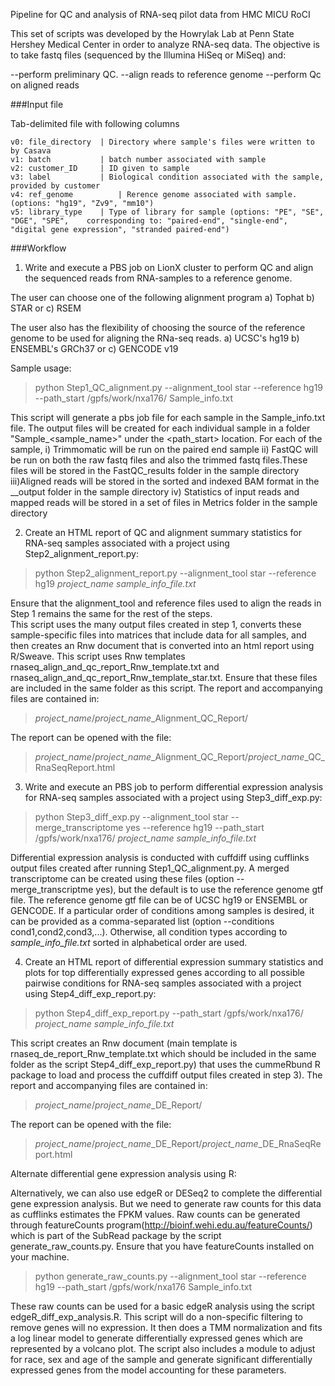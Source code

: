 Pipeline for QC and analysis of RNA-seq pilot data from HMC MICU RoCI

This set of scripts was developed by the Howrylak Lab at Penn State Hershey Medical Center in order to analyze RNA-seq data. The objective is to take fastq files (sequenced by the Illumina HiSeq or MiSeq) and: 

--perform preliminary QC.
--align reads to reference genome
--perform Qc on aligned reads

###Input file

Tab-delimited file with following columns

```
v0: file_directory  | Directory where sample's files were written to by Casava
v1: batch           | batch number associated with sample
v2: customer_ID     | ID given to sample 
v3: label           | Biological condition associated with the sample, provided by customer
v4: ref_genome  		| Rerence genome associated with sample. (options: "hg19", "Zv9", "mm10")
v5: library_type  	| Type of library for sample (options: "PE", "SE", "DGE", "SPE",	corresponding to: "paired-end", "single-end", "digital gene expression", "stranded paired-end")
```

###Workflow

1) Write and execute a PBS job on LionX cluster to perform QC and align the sequenced reads from RNA-samples to a reference genome. 

The user can choose one of the following alignment program
a) Tophat
b) STAR or
c) RSEM

The user also has the flexibility of choosing the source of the reference genome to be used for aligning the RNa-seq reads.
a) UCSC's hg19
b) ENSEMBL's GRCh37 or
c) GENCODE v19

Sample usage:

> python Step1_QC_alignment.py --alignment_tool star --reference hg19 --path_start /gpfs/work/nxa176/ Sample_info.txt

This script will generate a pbs job file for each sample in the Sample_info.txt file. The output files will be created for each individual sample in a folder "Sample_<sample_name>" under the <path_start> location. 
For each of the sample, 
  i) Trimmomatic will be run on the paired end sample 
  ii) FastQC will be run on both the raw fastq files and also the trimmed fastq files.These files will be stored in the     FastQC_results folder in the sample directory
  iii)Aligned reads will be stored in the sorted and indexed BAM format in the <aligner>_<reference>_output folder in the sample directory
  iv) Statistics of input reads and mapped reads will be stored in a set of files in Metrics folder in the sample directory

2) Create an HTML report of QC and alignment summary statistics for RNA-seq samples associated with a project using Step2_alignment_report.py:

> python Step2_alignment_report.py --alignment_tool star --reference hg19 <i>project_name</i> <i>sample_info_file.txt</i>

Ensure that the alignment_tool and reference files used to align the reads in Step 1 remains the same for the rest of the steps.	
This script uses the many output files created in step 1, converts these sample-specific files into matrices that include data for all samples, and then creates an Rnw document that is converted into an html report using R/Sweave. This script uses Rnw templates rnaseq_align_and_qc_report_Rnw_template.txt and rnaseq_align_and_qc_report_Rnw_template_star.txt. Ensure that these files are included in the same folder as this script.  The report and accompanying files are contained in:

> <i>project_name</i>/<i>project_name</i>_Alignment_QC_Report/

The report can be opened with the file:

> <i>project_name</i>/<i>project_name</i>_Alignment_QC_Report/<i>project_name</i>_QC_RnaSeqReport.html

3) Write and execute an PBS job to perform differential expression analysis for RNA-seq samples associated with a project using Step3_diff_exp.py:

> python Step3_diff_exp.py --alignment_tool star --merge_transcriptome yes --reference hg19 --path_start /gpfs/work/nxa176/  <i>project_name</i> <i>sample_info_file.txt</i>

Differential expression analysis is conducted with cuffdiff using cufflinks output files created after running Step1_QC_alignment.py. A merged transcriptome can be created using these files (option --merge_transcriptme yes), but the default is to use the reference genome gtf file. The reference genome gtf file can be of UCSC hg19 or ENSEMBL or GENCODE. 
If a particular order of conditions among samples is desired, it can be provided as a comma-separated list (option --conditions cond1,cond2,cond3,...). Otherwise, all condition types according to <i>sample_info_file.txt</i> sorted in alphabetical order are used.

4) Create an HTML report of differential expression summary statistics and plots for top differentially expressed genes according to all possible pairwise conditions for RNA-seq samples associated with a project using Step4_diff_exp_report.py:

> python Step4_diff_exp_report.py --path_start /gpfs/work/nxa176/ <i>project_name</i> <i>sample_info_file.txt</i>

This script creates an Rnw document (main template is rnaseq_de_report_Rnw_template.txt which should be included in the same folder as the script Step4_diff_exp_report.py) that uses the cummeRbund R package to load and process the cuffdiff output files created in step 3). The report and accompanying files are contained in:

> <i>project_name</i>/<i>project_name</i>_DE_Report/

The report can be opened with the file:

> <i>project_name</i>/<i>project_name</i>_DE_Report/<i>project_name</i>_DE_RnaSeqReport.html



Alternate differential gene expression analysis using R:

Alternatively, we can also use edgeR or DESeq2 to complete the differential gene expression analysis. But we need to generate raw counts for this data as cufflinks estimates the FPKM values. 
Raw counts can be generated through featureCounts program(http://bioinf.wehi.edu.au/featureCounts/) which is part of the SubRead package by the script generate_raw_counts.py. Ensure that you have featureCounts installed on your machine.

> python generate_raw_counts.py --alignment_tool star --reference hg19 --path_start /gpfs/work/nxa176 Sample_info.txt

These raw counts can be used for a basic edgeR analysis using the script edgeR_diff_exp_analysis.R.  This script will do a non-specific filtering to remove genes will no expression. It then does a TMM normalization and fits a log linear model to generate differentially expressed genes which are represented by a volcano plot. The script also includes a module to adjust for race, sex and age of the sample and generate significant differentially expressed genes from the model accounting for these parameters. 
